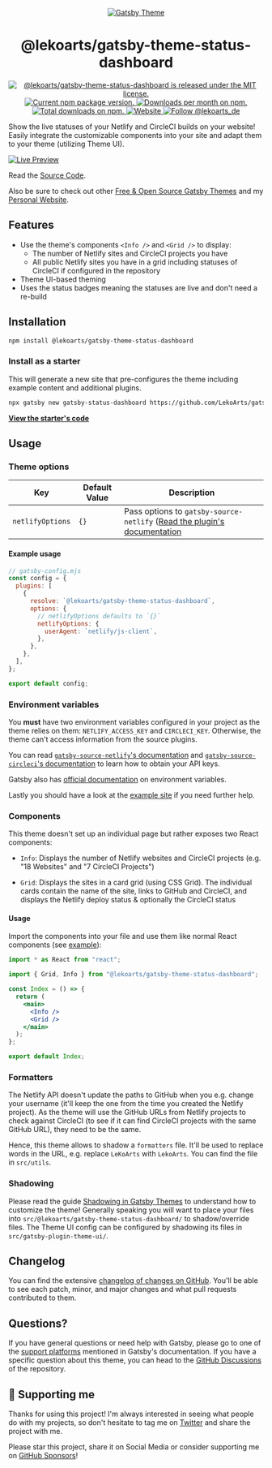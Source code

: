 <p align="center">
  <a href="https://themes.lekoarts.de">
    <img alt="Gatsby Theme" src="https://img.lekoarts.de/gatsby/gatsby-themes-illustration.png" />
  </a>
</p>
<h1 align="center">
  @lekoarts/gatsby-theme-status-dashboard
</h1>

<p align="center">
  <a href="https://github.com/LekoArts/gatsby-themes/blob/main/LICENSE">
    <img src="https://img.shields.io/badge/license-MIT-blue.svg" alt="@lekoarts/gatsby-theme-status-dashboard is released under the MIT license." />
  </a>
  <a href="https://www.npmjs.org/package/@lekoarts/gatsby-theme-status-dashboard">
    <img src="https://img.shields.io/npm/v/@lekoarts/gatsby-theme-status-dashboard.svg" alt="Current npm package version." />
  </a>
  <a href="https://npmcharts.com/compare/@lekoarts/gatsby-theme-status-dashboard?minimal=true">
    <img src="https://img.shields.io/npm/dm/@lekoarts/gatsby-theme-status-dashboard.svg" alt="Downloads per month on npm." />
  </a>
  <a href="https://npmcharts.com/compare/@lekoarts/gatsby-theme-status-dashboard?minimal=true">
    <img src="https://img.shields.io/npm/dt/@lekoarts/gatsby-theme-status-dashboard.svg" alt="Total downloads on npm." />
  </a>
  <a href="https://www.lekoarts.de?utm_source=status-dashboard&utm_medium=Theme">
    <img alt="Website" src="https://img.shields.io/badge/-website-blue">
  </a>
  <a href="https://twitter.com/intent/follow?screen_name=lekoarts_de">
    <img src="https://img.shields.io/twitter/follow/lekoarts_de.svg?label=Follow%20@lekoarts_de" alt="Follow @lekoarts_de" />
  </a>
</p>

Show the live statuses of your Netlify and CircleCI builds on your website! Easily integrate the customizable components into your site and adapt them to your theme (utilizing Theme UI).

[![Live Preview](https://img.lekoarts.de/gatsby/preview.svg)](https://status.lekoarts.de)

Read the [Source Code](https://github.com/LekoArts/gatsby-status-dashboard).

Also be sure to check out other [Free & Open Source Gatsby Themes](https://themes.lekoarts.de) and my [Personal Website](https://www.lekoarts.de?utm_source=status-dashboard&utm_medium=Theme).

## Features

- Use the theme's components `<Info />` and `<Grid />` to display:
  - The number of Netlify sites and CircleCI projects you have
  - All public Netlify sites you have in a grid including statuses of CircleCI if configured in the repository
- Theme UI-based theming
- Uses the status badges meaning the statuses are live and don't need a re-build

## Installation

```sh
npm install @lekoarts/gatsby-theme-status-dashboard
```

### Install as a starter

This will generate a new site that pre-configures the theme including example content and additional plugins.

```sh
npx gatsby new gatsby-status-dashboard https://github.com/LekoArts/gatsby-status-dashboard
```

[**View the starter's code**](https://github.com/LekoArts/gatsby-status-dashboard)

## Usage

### Theme options

| Key              | Default Value | Description                                                                                                                           |
| ---------------- | ------------- | ------------------------------------------------------------------------------------------------------------------------------------- |
| `netlifyOptions` | `{}`          | Pass options to `gatsby-source-netlify` ([Read the plugin's documentation](https://github.com/LekoArts/gatsby-source-netlify#options) |

#### Example usage

```js
// gatsby-config.mjs
const config = {
  plugins: [
    {
      resolve: `@lekoarts/gatsby-theme-status-dashboard`,
      options: {
        // netlifyOptions defaults to `{}`
        netlifyOptions: {
          userAgent: `netlify/js-client`,
        },
      },
    },
  ],
};

export default config;
```

### Environment variables

You **must** have two environment variables configured in your project as the theme relies on them: `NETLIFY_ACCESS_KEY` and `CIRCLECI_KEY`. Otherwise, the theme can't access information from the source plugins.

You can read [`gatsby-source-netlify`'s documentation](https://github.com/LekoArts/gatsby-source-netlify#prerequisites) and [`gatsby-source-circleci`'s documentation](https://github.com/LekoArts/gatsby-source-circleci#prerequisites) to learn how to obtain your API keys.

Gatsby also has [official documentation](https://www.gatsbyjs.com/docs/how-to/local-development/environment-variables/) on environment variables.

Lastly you should have a look at the [example site](https://github.com/LekoArts/gatsby-themes/tree/main/examples/status-dashboard) if you need further help.

### Components

This theme doesn't set up an individual page but rather exposes two React components:

- `Info`: Displays the number of Netlify websites and CircleCI projects (e.g. "18 Websites" and "7 CircleCI Projects")

- `Grid`: Displays the sites in a card grid (using CSS Grid). The individual cards contain the name of the site, links to GitHub and CircleCI, and displays the Netlify deploy status & optionally the CircleCI status

#### Usage

Import the components into your file and use them like normal React components (see [example](https://github.com/LekoArts/gatsby-themes/tree/main/examples/status-dashboard/src/pages/index.jsx)):

```jsx
import * as React from "react";

import { Grid, Info } from "@lekoarts/gatsby-theme-status-dashboard";

const Index = () => {
  return (
    <main>
      <Info />
      <Grid />
    </main>
  );
};

export default Index;
```

### Formatters

The Netlify API doesn't update the paths to GitHub when you e.g. change your username (it'll keep the one from the time you created the Netlify project). As the theme will use the GitHub URLs from Netlify projects to check against CircleCI (to see if it can find CircleCI projects with the same GitHub URL), they need to be the same.

Hence, this theme allows to shadow a `formatters` file. It'll be used to replace words in the URL, e.g. replace `LeKoArts` with `LekoArts`. You can find the file in `src/utils`.

### Shadowing

Please read the guide [Shadowing in Gatsby Themes](https://www.gatsbyjs.com/docs/how-to/plugins-and-themes/shadowing/) to understand how to customize the theme! Generally speaking you will want to place your files into `src/@lekoarts/gatsby-theme-status-dashboard/` to shadow/override files. The Theme UI config can be configured by shadowing its files in `src/gatsby-plugin-theme-ui/`.

## Changelog

You can find the extensive [changelog of changes on GitHub](https://github.com/LekoArts/gatsby-themes/blob/main/themes/gatsby-theme-status-dashboard/CHANGELOG.md). You'll be able to see each patch, minor, and major changes and what pull requests contributed to them.

## Questions?

If you have general questions or need help with Gatsby, please go to one of the [support platforms](https://www.gatsbyjs.com/contributing/community/#where-to-get-support) mentioned in Gatsby's documentation. If you have a specific question about this theme, you can head to the [GitHub Discussions](https://github.com/LekoArts/gatsby-themes/discussions) of the repository.

## 🌟 Supporting me

Thanks for using this project! I'm always interested in seeing what people do with my projects, so don't hesitate to tag me on [Twitter](https://twitter.com/lekoarts_de) and share the project with me.

Please star this project, share it on Social Media or consider supporting me on [GitHub Sponsors](https://github.com/sponsors/LekoArts)!
